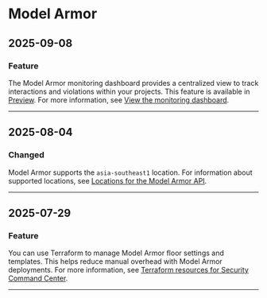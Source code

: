 # Model Armor

## 2025-09-08

### Feature

The Model Armor monitoring dashboard provides a centralized view to track interactions and violations within your projects. This feature is available in [Preview](https://cloud.google.com/products#product-launch-stages). For more information, see [View the monitoring dashboard](https://cloud.google.com/security-command-center/docs/model-armor-monitoring-dashboard).

---
## 2025-08-04

### Changed

Model Armor supports the `asia-southeast1` location. For information about supported locations, see [Locations for the Model Armor API](https://cloud.google.com/security-command-center/docs/regional-endpoints#locations-model-armor).

---
## 2025-07-29

### Feature

You can use Terraform to manage Model Armor floor settings and templates. This helps reduce manual overhead with Model Armor deployments. For more information, see [Terraform resources for Security Command Center](https://cloud.google.com/security-command-center/docs/terraform#resources).

---
